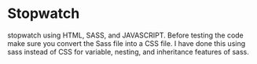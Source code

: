 # Stopwatch
stopwatch using HTML, SASS, and JAVASCRIPT.
Before testing the code make sure you convert the Sass file into a CSS file.
I have done this using sass instead of  CSS for variable, nesting, and inheritance features of sass.


